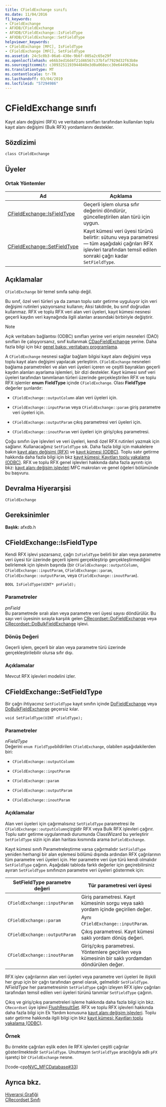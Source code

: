 ```yaml
---
title: CFieldExchange sınıfı
ms.date: 11/04/2016
f1_keywords:
- CFieldExchange
- AFXDB/CFieldExchange
- AFXDB/CFieldExchange::IsFieldType
- AFXDB/CFieldExchange::SetFieldType
helpviewer_keywords:
- CFieldExchange [MFC], IsFieldType
- CFieldExchange [MFC], SetFieldType
ms.assetid: 24c5c0b3-06a6-430e-9b6f-005a2c65e29f
ms.openlocfilehash: e66b3ed16d4f21d46567c37bfaf7929d32f63b8e
ms.sourcegitcommit: c3093251193944840e3d0a068ecc30e6449624ba
ms.translationtype: MT
ms.contentlocale: tr-TR
ms.lasthandoff: 03/04/2019
ms.locfileid: "57294986"
---
```

# <a name="cfieldexchange-class"></a>CFieldExchange sınıfı

Kayıt alanı değişimi (RFX) ve veritabanı sınıfları tarafından kullanılan toplu kayıt alanı değişimi (Bulk RFX) yordamlarını destekler.

## <a name="syntax"></a>Sözdizimi

```
class CFieldExchange
```

## <a name="members"></a>Üyeler

### <a name="public-methods"></a>Ortak Yöntemler

|Ad|Açıklama|
|----------|-----------------|
|[CFieldExchange::IsFieldType](#isfieldtype)|Geçerli işlem olursa sıfır değerini döndürür, güncelleştirilen alan türü için uygun.|
|[CFieldExchange::SetFieldType](#setfieldtype)|Kayıt kümesi veri üyesi türünü belirtir: sütunu veya parametresi — tüm aşağıdaki çağrıları RFX işlevleri tarafından temsil edilen sonraki çağrı kadar `SetFieldType`.|

## <a name="remarks"></a>Açıklamalar

`CFieldExchange` bir temel sınıfa sahip değil.

Bu sınıf, özel veri türleri ya da zaman toplu satır getirme uyguluyor için veri değişimi rutinleri yazıyorsanız kullanın; Aksi takdirde, bu sınıf doğrudan kullanmaz. RFX ve toplu RFX veri alan veri üyeleri, kayıt kümesi nesnesi geçerli kaydın veri kaynağında ilgili alanları arasındaki birbiriyle değiştirir.

> [!NOTE]
>  Açık veritabanı bağlantısı (ODBC) sınıfları yerine veri erişim nesneleri (DAO) sınıfları ile çalışıyorsanız, sınıf kullanmak [CDaoFieldExchange](../../mfc/reference/cdaofieldexchange-class.md) yerine. Daha fazla bilgi için bkz [genel bakış: veritabanı programlama](../../data/data-access-programming-mfc-atl.md).

A `CFieldExchange` nesnesi sağlar bağlam bilgisi kayıt alanı değişimi veya toplu kayıt alanı değişimi yapılacak yerleştirin. `CFieldExchange` nesneleri bağlama parametreleri ve alan veri üyeleri içeren ve çeşitli bayrakları geçerli kaydın alanları ayarlama işlemleri, bir dizi destekler. Kayıt kümesi sınıf veri üyeleri tarafından tanımlanan türleri üzerinde gerçekleştirilen RFX ve toplu RFX işlemler **enum** **FieldType** içinde `CFieldExchange`. Olası **FieldType** değerler şunlardır:

- `CFieldExchange::outputColumn` alan veri üyeleri için.

- `CFieldExchange::inputParam` veya `CFieldExchange::param` giriş parametre veri üyeleri için.

- `CFieldExchange::outputParam` çıkış parametresi veri üyeleri için.

- `CFieldExchange::inoutParam` veri üyeleri için giriş/çıkış parametresi.

Çoğu sınıfın üye işlevleri ve veri üyeleri, kendi özel RFX rutinleri yazmak için sağlanır. Kullanacağınız `SetFieldType` sık. Daha fazla bilgi için makalelere bakın [kayıt alanı değişimi (RFX)](../../data/odbc/record-field-exchange-rfx.md) ve [kayıt kümesi (ODBC)](../../data/odbc/recordset-odbc.md). Toplu satır getirme hakkında daha fazla bilgi için bkz [kayıt kümesi: Kayıtları toplu yakalama (ODBC)](../../data/odbc/recordset-fetching-records-in-bulk-odbc.md). RFX ve toplu RFX genel işlevleri hakkında daha fazla ayrıntı için bkz: [kayıt alanı değişim işlevleri](../../mfc/reference/record-field-exchange-functions.md) MFC makroları ve genel öğeleri bölümünde bu başvuru.

## <a name="inheritance-hierarchy"></a>Devralma Hiyerarşisi

`CFieldExchange`

## <a name="requirements"></a>Gereksinimler

**Başlık:** afxdb.h

##  <a name="isfieldtype"></a>  CFieldExchange::IsFieldType

Kendi RFX işlevi yazarsanız, çağrı `IsFieldType` belirli bir alan veya parametre veri üyesi tür üzerinde geçerli işlemi gerçekleştirip gerçekleştirmediğini belirlemek için işlevin başında (bir `CFieldExchange::outputColumn`, `CFieldExchange::inputParam`, `CFieldExchange::param`, `CFieldExchange::outputParam`, veya `CFieldExchange::inoutParam`).

```
BOOL IsFieldType(UINT* pnField);
```

### <a name="parameters"></a>Parametreler

*pnField*<br/>
Bu parametrede sıralı alan veya parametre veri üyesi sayısı döndürülür. Bu sayı veri üyesinin sırayla karşılık gelen [CRecordset::DoFieldExchange](../../mfc/reference/crecordset-class.md#dofieldexchange) veya [CRecordset::DoBulkFieldExchange](../../mfc/reference/crecordset-class.md#dobulkfieldexchange) işlevi.

### <a name="return-value"></a>Dönüş Değeri

Geçerli işlem, geçerli bir alan veya parametre türü üzerinde gerçekleştirilebilir olursa sıfır dışı.

### <a name="remarks"></a>Açıklamalar

Mevcut RFX işlevleri modelini izler.

##  <a name="setfieldtype"></a>  CFieldExchange::SetFieldType

Bir çağrı ihtiyacınız `SetFieldType` kayıt sınıfın içinde [DoFieldExchange](../../mfc/reference/crecordset-class.md#dofieldexchange) veya [DoBulkFieldExchange](../../mfc/reference/crecordset-class.md#dobulkfieldexchange) geçersiz kılar.

```
void SetFieldType(UINT nFieldType);
```

### <a name="parameters"></a>Parametreler

*nFieldType*<br/>
Değerini `enum FieldType`bildirilen `CFieldExchange`, olabilen aşağıdakilerden biri:

- `CFieldExchange::outputColumn`

- `CFieldExchange::inputParam`

- `CFieldExchange::param`

- `CFieldExchange::outputParam`

- `CFieldExchange::inoutParam`

### <a name="remarks"></a>Açıklamalar

Alan veri üyeleri için çağırmalısınız `SetFieldType` parametresi ile `CFieldExchange::outputColumn`çizgidir RFX veya Bulk RFX işlevleri çağırır. Toplu satır getirme uygulanmadı durumunda ClassWizard bu yerleştirir `SetFieldType` sizin için alan haritası kısmında arama `DoFieldExchange`.

Kayıt kümesi sınıfı Parametreleştirme varsa çağırmalıdır `SetFieldType` yeniden herhangi bir alan eşlemesi bölümü dışında ardından RFX çağrılarının tüm parametre veri üyeleri için. Her parametre veri üye türü kendi olmalıdır `SetFieldType` çağırın. Aşağıdaki tabloda farklı değerler için geçirebilirsiniz ayıran `SetFieldType` sınıfınızın parametre veri üyeleri göstermek için:

|SetFieldType parametre değeri|Tür parametresi veri üyesi|
|----------------------------------|-----------------------------------|
|`CFieldExchange::inputParam`|Giriş parametresi. Kayıt kümesinin sorgu veya saklı yordam içinde geçirilen değer.|
|`CFieldExchange::param` | Aynı `CFieldExchange::inputParam`.|
|`CFieldExchange::outputParam`|Çıkış parametresi. Kayıt kümesi saklı yordam dönüş değeri.|
|`CFieldExchange::inoutParam`|Giriş/çıkış parametresi. Yöntemlere geçirilen veya kümesinin bir saklı yordamdan döndürülen değer.|

RFX işlev çağrılarının alan veri üyeleri veya parametre veri üyeleri ile ilişkili her grup için bir çağrı tarafından genel olarak, gelmelidir `SetFieldType`. *NFieldType* her parametresinin `SetFieldType` çağrı izleyen RFX işlev çağrıları tarafından temsil edilen veri üyeleri türünü tanımlar `SetFieldType` çağırın.

Çıkış ve giriş/çıkış parametreleri işleme hakkında daha fazla bilgi için bkz. `CRecordset` üye işlevi [FlushResultSet](../../mfc/reference/crecordset-class.md#flushresultset). RFX ve toplu RFX işlevleri hakkında daha fazla bilgi için Ek Yardım konusuna [kayıt alanı değişim işlevleri](../../mfc/reference/record-field-exchange-functions.md). Toplu satır getirme hakkında ilgili bilgi için bkz [kayıt kümesi: Kayıtları toplu yakalama (ODBC)](../../data/odbc/recordset-fetching-records-in-bulk-odbc.md).

### <a name="example"></a>Örnek

Bu örnekte çağrıları eşlik eden ile RFX işlevleri çeşitli çağrılar gösterilmektedir `SetFieldType`. Unutmayın `SetFieldType` aracılığıyla adlı `pFX` işaretçi bir `CFieldExchange` nesne.

[!code-cpp[NVC_MFCDatabase#33](../../mfc/codesnippet/cpp/cfieldexchange-class_1.cpp)]

## <a name="see-also"></a>Ayrıca bkz.

[Hiyerarşi Grafiği](../../mfc/hierarchy-chart.md)<br/>
[CRecordset Sınıfı](../../mfc/reference/crecordset-class.md)
